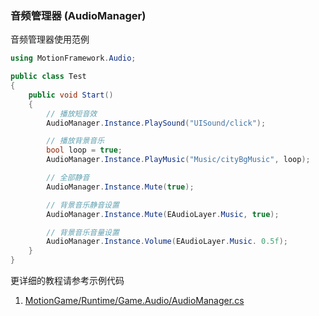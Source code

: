 ### 音频管理器 (AudioManager)

音频管理器使用范例
```C#
using MotionFramework.Audio;

public class Test
{
	public void Start()
	{
		// 播放短音效
		AudioManager.Instance.PlaySound("UISound/click");

		// 播放背景音乐
		bool loop = true;
		AudioManager.Instance.PlayMusic("Music/cityBgMusic", loop);

		// 全部静音
		AudioManager.Instance.Mute(true);

		// 背景音乐静音设置
		AudioManager.Instance.Mute(EAudioLayer.Music, true);

		// 背景音乐音量设置
		AudioManager.Instance.Volume(EAudioLayer.Music. 0.5f);
	}
}
```

更详细的教程请参考示例代码
1. [MotionGame/Runtime/Game.Audio/AudioManager.cs](https://github.com/gmhevinci/MotionFramework/blob/master/Assets/MotionGame/Runtime/Game.Audio/AudioManager.cs)